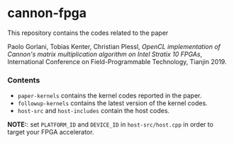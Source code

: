 # cannon-fpga

This repository contains the codes related to the paper

Paolo Gorlani, Tobias Kenter, Christian Plessl, *OpenCL implementation of Cannon's matrix multiplication algorithm on Intel Stratix 10 FPGAs*, International Conference on Field-Programmable Technology, Tianjin 2019.

### Contents

 - `paper-kernels` contains the kernel codes reported in the paper.
 - `followup-kernels` contains the latest version of the kernel codes.
 - `host-src` and `host-includes` contain the host codes.
 

**NOTE:**: set `PLATFORM_ID` and `DEVICE_ID` in `host-src/host.cpp` in order to target your FPGA accelerator. 
